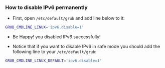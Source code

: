 ### How to disable IPv6 permanently

+ First, open `/etc/default/grub` and add line below to it:

```bash
GRUB_CMDLINE_LINUX='ipv6.disable=1'
```
+ Be Happy! you disabled IPv6 successfully!

+ Notice that if you want to disable IPv6 in safe mode you should add the
    following line to your `/etc/default/grub`:

```bash
GRUB_CMDLINE_LINUX_DEFAULT='ipv6.disable=1'
```
